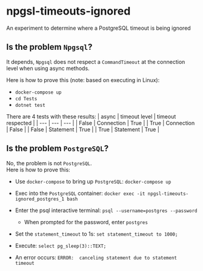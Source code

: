 # npgsl-timeouts-ignored
An experiment to determine where a PostgreSQL timeout is being ignored

## Is the problem `Npgsql`?
It depends, `Npgsql` does not respect a `CommandTimeout` at the connection level when using async methods.

Here is how to prove this (note: based on executing in Linux):

- `docker-compose up`
- `cd Tests`
- `dotnet test`

There are 4 tests with these results:
| async | timeout level | timeout respected |
| --- | --- | --- |
| False | Connection | True |
| True | Connection | False |
| False | Statement | True |
| True | Statement | True |

## Is the problem `PostgreSQL`?
No, the problem is not `PostgreSQL`.  
Here is how to prove this:

- Use `docker-compose` to bring up `PostgreSQL`: `docker-compose up`

- Exec into the `PostgreSQL` container: `docker exec -it npgsl-timeouts-ignored_postgres_1 bash`

- Enter the psql interactive terminal: `psql --username=postgres --password`
  - When prompted for the password, enter `postgres`

- Set the `statement_timeout` to 1s: `set statement_timeout to 1000;`
- Execute: `select pg_sleep(3)::TEXT;`  
- An error occurs: `ERROR:  canceling statement due to statement timeout`